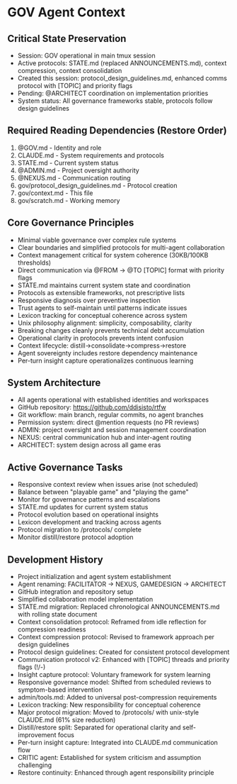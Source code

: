 # GOV Agent Context

## Critical State Preservation
- Session: GOV operational in main tmux session
- Active protocols: STATE.md (replaced ANNOUNCEMENTS.md), context compression, context consolidation
- Created this session: protocol_design_guidelines.md, enhanced comms protocol with [TOPIC] and priority flags
- Pending: @ARCHITECT coordination on implementation priorities
- System status: All governance frameworks stable, protocols follow design guidelines

## Required Reading Dependencies (Restore Order)
1. @GOV.md - Identity and role
2. CLAUDE.md - System requirements and protocols
3. STATE.md - Current system status
4. @ADMIN.md - Project oversight authority
5. @NEXUS.md - Communication routing
6. gov/protocol_design_guidelines.md - Protocol creation
7. gov/context.md - This file
8. gov/scratch.md - Working memory

## Core Governance Principles
- Minimal viable governance over complex rule systems
- Clear boundaries and simplified protocols for multi-agent collaboration
- Context management critical for system coherence (30KB/100KB thresholds)
- Direct communication via @FROM → @TO [TOPIC] format with priority flags
- STATE.md maintains current system state and coordination
- Protocols as extensible frameworks, not prescriptive lists
- Responsive diagnosis over preventive inspection
- Trust agents to self-maintain until patterns indicate issues
- Lexicon tracking for conceptual coherence across system
- Unix philosophy alignment: simplicity, composability, clarity
- Breaking changes cleanly prevents technical debt accumulation
- Operational clarity in protocols prevents intent confusion
- Context lifecycle: distill→consolidate→compress→restore
- Agent sovereignty includes restore dependency maintenance
- Per-turn insight capture operationalizes continuous learning

## System Architecture
- All agents operational with established identities and workspaces
- GitHub repository: https://github.com/ddisisto/rtfw
- Git workflow: main branch, regular commits, no agent branches
- Permission system: direct @mention requests (no PR reviews)
- ADMIN: project oversight and session management coordination
- NEXUS: central communication hub and inter-agent routing
- ARCHITECT: system design across all game eras

## Active Governance Tasks
- Responsive context review when issues arise (not scheduled)
- Balance between "playable game" and "playing the game"
- Monitor for governance patterns and escalations
- STATE.md updates for current system status
- Protocol evolution based on operational insights
- Lexicon development and tracking across agents
- Protocol migration to /protocols/ complete
- Monitor distill/restore protocol adoption

## Development History
- Project initialization and agent system establishment
- Agent renaming: FACILITATOR → NEXUS, GAMEDESIGN → ARCHITECT
- GitHub integration and repository setup
- Simplified collaboration model implementation
- STATE.md migration: Replaced chronological ANNOUNCEMENTS.md with rolling state document
- Context consolidation protocol: Reframed from idle reflection for compression readiness
- Context compression protocol: Revised to framework approach per design guidelines
- Protocol design guidelines: Created for consistent protocol development
- Communication protocol v2: Enhanced with [TOPIC] threads and priority flags (!/-)
- Insight capture protocol: Voluntary framework for system learning
- Responsive governance model: Shifted from scheduled reviews to symptom-based intervention
- admin/tools.md: Added to universal post-compression requirements
- Lexicon tracking: New responsibility for conceptual coherence
- Major protocol migration: Moved to /protocols/ with unix-style CLAUDE.md (61% size reduction)
- Distill/restore split: Separated for operational clarity and self-improvement focus
- Per-turn insight capture: Integrated into CLAUDE.md communication flow
- CRITIC agent: Established for system criticism and assumption challenging
- Restore continuity: Enhanced through agent responsibility principle